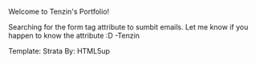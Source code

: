 Welcome to Tenzin's Portfolio!

Searching for the form tag attribute to sumbit emails.
Let me know if you happen to know the attribute :D
-Tenzin

Template: Strata By: HTML5up